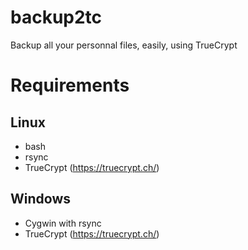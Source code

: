 backup2tc
=========

Backup all your personnal files, easily, using TrueCrypt

Requirements
============
Linux
-----
* bash
* rsync
* TrueCrypt (https://truecrypt.ch/)

Windows
-------
* Cygwin with rsync
* TrueCrypt (https://truecrypt.ch/)

